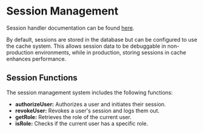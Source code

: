 # Session Management

Session handler documentation can be found [here](https://fatfreeframework.com/3.8/session).

By default, sessions are stored in the database but can be configured to use the cache system. This allows session data
to be debuggable in non-production environments, while in production, storing sessions in cache enhances performance.

## Session Functions

The session management system includes the following functions:

- **authorizeUser:** Authorizes a user and initiates their session.
- **revokeUser:** Revokes a user's session and logs them out.
- **getRole:** Retrieves the role of the current user.
- **isRole:** Checks if the current user has a specific role.
